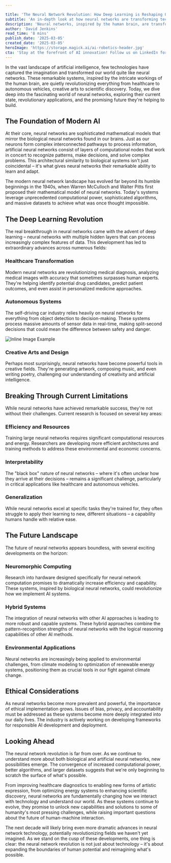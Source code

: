 ```yaml
---

title: 'The Neural Network Revolution: How Deep Learning is Reshaping Our World'
subtitle: 'An in-depth look at how neural networks are transforming technology and society'
description: 'Neural networks, inspired by the human brain, are transforming our world in unprecedented ways. From healthcare to autonomous vehicles, these AI systems are revolutionizing multiple industries while raising important questions about the future of human-machine interaction. Explore the current state, challenges, and promising future of this groundbreaking technology.'
author: 'David Jenkins'
read_time: '8 mins'
publish_date: '2025-03-05'
created_date: '2025-03-05'
heroImage: 'https://storage.magick.ai/ai-robotics-header.jpg'
cta: 'Stay at the forefront of AI innovation! Follow us on LinkedIn for daily updates on neural networks, deep learning, and the future of artificial intelligence.'
---
```


In the vast landscape of artificial intelligence, few technologies have captured the imagination and transformed our world quite like neural networks. These remarkable systems, inspired by the intricate workings of the human brain, are quietly revolutionizing everything from healthcare to autonomous vehicles, creative arts to scientific discovery. Today, we dive deep into the fascinating world of neural networks, exploring their current state, revolutionary applications, and the promising future they're helping to build.

## The Foundation of Modern AI

At their core, neural networks are sophisticated mathematical models that mirror the biological neural networks found in our brains. Just as our neurons form complex interconnected pathways to process information, artificial neural networks consist of layers of computational nodes that work in concert to recognize patterns, make decisions, and solve complex problems. This architectural similarity to biological systems isn't just coincidental – it's what gives neural networks their remarkable ability to learn and adapt.

The modern neural network landscape has evolved far beyond its humble beginnings in the 1940s, when Warren McCulloch and Walter Pitts first proposed their mathematical model of neural networks. Today's systems leverage unprecedented computational power, sophisticated algorithms, and massive datasets to achieve what was once thought impossible.

## The Deep Learning Revolution

The real breakthrough in neural networks came with the advent of deep learning – neural networks with multiple hidden layers that can process increasingly complex features of data. This development has led to extraordinary advances across numerous fields:

### Healthcare Transformation

Modern neural networks are revolutionizing medical diagnosis, analyzing medical images with accuracy that sometimes surpasses human experts. They're helping identify potential drug candidates, predict patient outcomes, and even assist in personalized medicine approaches.

### Autonomous Systems

The self-driving car industry relies heavily on neural networks for everything from object detection to decision-making. These systems process massive amounts of sensor data in real-time, making split-second decisions that could mean the difference between safety and danger.

![Inline Image Example](https://i.magick.ai/PIXE/1738406181100_magick_img.webp)

### Creative Arts and Design

Perhaps most surprisingly, neural networks have become powerful tools in creative fields. They're generating artwork, composing music, and even writing poetry, challenging our understanding of creativity and artificial intelligence.

## Breaking Through Current Limitations

While neural networks have achieved remarkable success, they're not without their challenges. Current research is focused on several key areas:

### Efficiency and Resources

Training large neural networks requires significant computational resources and energy. Researchers are developing more efficient architectures and training methods to address these environmental and economic concerns.

### Interpretability

The "black box" nature of neural networks – where it's often unclear how they arrive at their decisions – remains a significant challenge, particularly in critical applications like healthcare and autonomous vehicles.

### Generalization

While neural networks excel at specific tasks they're trained for, they often struggle to apply their learning to new, different situations – a capability humans handle with relative ease.

## The Future Landscape

The future of neural networks appears boundless, with several exciting developments on the horizon:

### Neuromorphic Computing

Research into hardware designed specifically for neural network computation promises to dramatically increase efficiency and capability. These systems, inspired by biological neural networks, could revolutionize how we implement AI systems.

### Hybrid Systems

The integration of neural networks with other AI approaches is leading to more robust and capable systems. These hybrid approaches combine the pattern-recognition strengths of neural networks with the logical reasoning capabilities of other AI methods.

### Environmental Applications

Neural networks are increasingly being applied to environmental challenges, from climate modeling to optimization of renewable energy systems, positioning them as crucial tools in our fight against climate change.

## Ethical Considerations

As neural networks become more prevalent and powerful, the importance of ethical implementation grows. Issues of bias, privacy, and accountability must be addressed as these systems become more deeply integrated into our daily lives. The industry is actively working on developing frameworks for responsible AI development and deployment.

## Looking Ahead

The neural network revolution is far from over. As we continue to understand more about both biological and artificial neural networks, new possibilities emerge. The convergence of increased computational power, better algorithms, and larger datasets suggests that we're only beginning to scratch the surface of what's possible.

From improving healthcare diagnostics to enabling new forms of artistic expression, from optimizing energy systems to enhancing scientific discovery, neural networks are fundamentally changing how we interact with technology and understand our world. As these systems continue to evolve, they promise to unlock new capabilities and solutions to some of humanity's most pressing challenges, while raising important questions about the future of human-machine interaction.

The next decade will likely bring even more dramatic advances in neural network technology, potentially revolutionizing fields we haven't yet imagined. As we stand on the cusp of these developments, one thing is clear: the neural network revolution is not just about technology – it's about expanding the boundaries of human potential and reimagining what's possible.